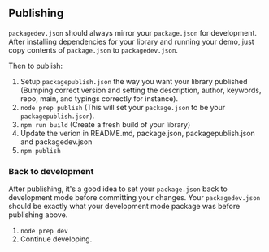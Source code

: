 ## Publishing

`packagedev.json` should always mirror your `package.json` for development.
After installing dependencies for your library and running your demo, just copy contents of `package.json` to `packagedev.json`.

Then to publish:

1. Setup `packagepublish.json` the way you want your library published (Bumping correct version and setting the description, author, keywords, repo, main, and typings correctly for instance).
2. `node prep publish` (This will set your `package.json` to be your `packagepublish.json`).
3. `npm run build` (Create a fresh build of your library)
3. Update the verion in README.md, package.json, packagepublish.json and packagedev.json
4. `npm publish`

### Back to development

After publishing, it's a good idea to set your `package.json` back to development mode before committing your changes. Your `packagedev.json` should be exactly what your development mode package was before publishing above.

1. `node prep dev`
2. Continue developing.
